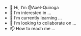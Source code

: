 - 👋 Hi, I’m @Axel-Quiroga
- 👀 I’m interested in ...
- 🌱 I’m currently learning ...
- 💞️ I’m looking to collaborate on ...
- 📫 How to reach me ...

<!---
Axel-Quiroga/Axel-Quiroga is a ✨ special ✨ repository because its `README.md` (this file) appears on your GitHub profile.
You can click the Preview link to take a look at your changes.
--->
